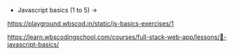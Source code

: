 
* Javascript basics (1 to 5) → 
  
https://playground.wbscod.in/static/js-basics-exercises/1

https://learn.wbscodingschool.com/courses/full-stack-web-app/lessons/🧩-javascript-basics/